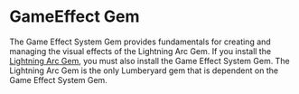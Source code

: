 # GameEffect Gem<a name="gems-system-gem-game-effect"></a>

The Game Effect System Gem provides fundamentals for creating and managing the visual effects of the Lightning Arc Gem\. If you install the [Lightning Arc Gem](gems-system-gem-lightning-arc.md), you must also install the Game Effect System Gem\. The Lightning Arc Gem is the only Lumberyard gem that is dependent on the Game Effect System Gem\.

